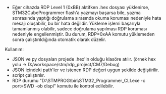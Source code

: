 * Eğer cihazda RDP Level 1 (0xBB) aktifken .hex dosyası yüklenirse, STM32CubeProgrammer flash'a yazmayı başarsa bile, yazma sonrasında yaptığı doğrulama sırasında okuma koruması nedeniyle hata mesajı oluşabilir, bu bir hata değildir. Yükleme işlemi başarıyla tamamlanmış olabilir, sadece doğrulama yapılması RDP koruması nedeniyle engellenmiştir. Bu durum, RDP=0xAA komutu yüklemeden sonra çalıştırıldığında otomatik olarak düzelir.

Kullanım:
* JSON ve py dosyaları projede .hex'in olduğu klasöre atılır. (örnek hex yolu -> D:/workspace/stm/rdp_project/CM7/Debug)
* JSON içindeki path'ler ve istenen RDP değeri uygun şekilde değiştirilir.
* script çalıştırılır.
* RDP durumu "D:\STMPROG\bin\STM32_Programmer_CLI.exe -c port=SWD -ob displ" komutu ile kontrol edilebilir.
